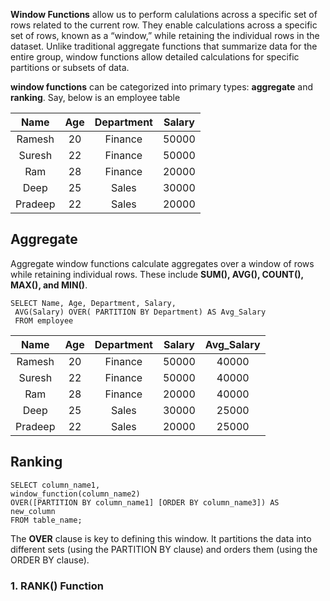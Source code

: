**Window Functions** allow us to perform calulations across a specific set of rows related to the current row. They enable calculations across a specific set of rows, 
known as a “window,” while retaining the individual rows in the dataset. Unlike traditional aggregate functions that summarize data for the entire group, 
window functions allow detailed calculations for specific partitions or subsets of data.

**window functions** can be categorized into primary types: **aggregate** and **ranking**.
Say, below is an employee table

| Name        | Age         | Department    | Salary|
| :----:      |    :----:   |     :----:    | :----:|
| Ramesh      | 20          | Finance       | 50000
| Suresh      | 22          | Finance       | 50000
| Ram         | 28          | Finance       | 20000
| Deep        | 25          | Sales         | 30000
| Pradeep     | 22          | Sales         | 20000

## Aggregate
Aggregate window functions calculate aggregates over a window of rows while retaining individual rows. These include **SUM(), AVG(), COUNT(), MAX(), and MIN()**.
```
SELECT Name, Age, Department, Salary, 
 AVG(Salary) OVER( PARTITION BY Department) AS Avg_Salary
 FROM employee
```
| Name        | Age         | Department    | Salary | Avg_Salary|
| :----:      |    :----:   |     :----:    | :----: | :----:|
| Ramesh      | 20          | Finance       | 50000  |  40000
| Suresh      | 22          | Finance       | 50000  |  40000
| Ram         | 28          | Finance       | 20000  |  40000
| Deep        | 25          | Sales         | 30000  |  25000
| Pradeep     | 22          | Sales         | 20000  |  25000

## Ranking
```
SELECT column_name1,
window_function(column_name2)
OVER([PARTITION BY column_name1] [ORDER BY column_name3]) AS new_column
FROM table_name;
```
The **OVER** clause is key to defining this window. It partitions the data into different sets (using the PARTITION BY clause) 
and orders them (using the ORDER BY clause).
### 1. RANK() Function

